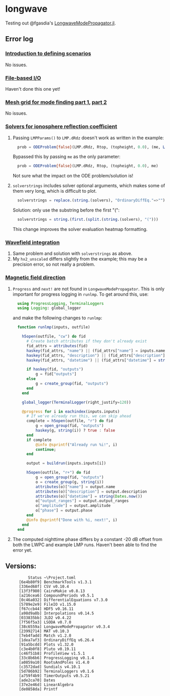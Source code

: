 # longwave

Testing out @fgasdia's [LongwaveModePropagator.jl](https://github.com/fgasdia/LongwaveModePropagator.jl).

## Error log
### [Introduction to defining scenarios](https://fgasdia.github.io/LongwaveModePropagator.jl/dev/generated/basic/)
No issues.
### [File-based I/O](https://fgasdia.github.io/LongwaveModePropagator.jl/dev/generated/io/)
Haven't done this one yet!

### [Mesh grid for mode finding part 1](https://fgasdia.github.io/LongwaveModePropagator.jl/dev/generated/meshgrid/), [part 2](https://fgasdia.github.io/LongwaveModePropagator.jl/dev/generated/meshgrid2/)
No issues.

### [Solvers for ionosphere reflection coefficient](https://fgasdia.github.io/LongwaveModePropagator.jl/dev/generated/integratedreflection/)
 1. Passing ````LMPParams()```` to ````LMP.dRdz```` doesn't work as written in the example:
    ```julia
      prob = ODEProblem{false}(LMP.dRdz, Rtop, (topheight, 0.0), (me, LMPParams()))
    ```
    Bypassed this by passing ````me```` as the only parameter:
    ```julia
      prob = ODEProblem{false}(LMP.dRdz, Rtop, (topheight, 0.0), me)
    ```
    Not sure what the impact on the ODE problem/solution is!
    
 2. ````solverstrings```` includes solver optional arguments, which makes some of them very long, which is difficult to plot.
    ```julia
      solverstrings = replace.(string.(solvers), "OrdinaryDiffEq."=>"")
    ```
    Solution: only use the substring before the first "(":
    ```julia
      solverstrings = string.(first.(split.(string.(solvers), "(")))
    ```
    This change improves the solver evaluation heatmap formatting.

### [Wavefield integration](https://fgasdia.github.io/LongwaveModePropagator.jl/dev/generated/wavefieldintegration/)
 1. Same problem and solution with ````solverstrings```` as above.
 2. My ````hx2_unscaled```` differs slightly from the example; this may be a precision error, so not really a problem.

### [Magnetic field direction](https://fgasdia.github.io/LongwaveModePropagator.jl/dev/generated/magneticfield/)
 1. ````Progress```` and ````next!```` are not found in ````LongwaveModePropagator````.  This is only important for progress logging in ````runlmp````.  To get around this, use:
    ```julia
      using ProgressLogging, TerminalLoggers
      using Logging: global_logger
    ```
    and make the following changes to ````runlmp````:
    ```julia
      function runlmp(inputs, outfile)

        h5open(outfile, "cw") do fid
          # Create batch attributes if they don't already exist
          fid_attrs = attributes(fid)
          haskey(fid_attrs, "name") || (fid_attrs["name"] = inputs.name)
          haskey(fid_attrs, "description") || (fid_attrs["description"] = inputs.description)
          haskey(fid_attrs, "datetime") || (fid_attrs["datetime"] = string(Dates.now()))

          if haskey(fid, "outputs")
              g = fid["outputs"]
          else
              g = create_group(fid, "outputs")
          end
        end

        global_logger(TerminalLogger(right_justify=120))

        @progress for i in eachindex(inputs.inputs)
          # If we've already run this, we can skip ahead
          complete = h5open(outfile, "r") do fid
              g = open_group(fid, "outputs")
              haskey(g, string(i)) ? true : false
          end
          if complete 
              @info @sprintf("Already run %i!", i)
              continue; 
          end

          output = buildrun(inputs.inputs[i])

          h5open(outfile, "r+") do fid
              g = open_group(fid, "outputs")
              o = create_group(g, string(i))
              attributes(o)["name"] = output.name
              attributes(o)["description"] = output.description
              attributes(o)["datetime"] = string(Dates.now())
              o["output_ranges"] = output.output_ranges
              o["amplitude"] = output.amplitude
              o["phase"] = output.phase
          end
          @info @sprintf("Done with %i, next!", i)
        end
      end
    ```
 2. The computed nighttime phase differs by a constant -20 dB offset from both the LWPC and example LMP runs.  Haven't been able to find the error yet.
 
 ## Versions:
 
 ```terminal
           Status ~\Project.toml
       [6e4b80f9] BenchmarkTools v1.3.1
       [336ed68f] CSV v0.10.4
       [13f3f980] CairoMakie v0.8.13
       [a216cea6] CompoundPeriods v0.5.1
       [0c46a032] DifferentialEquations v7.3.0
       [5789e2e9] FileIO v1.15.0
       [f67ccb44] HDF5 v0.16.11
       [a98d9a8b] Interpolations v0.14.5
       [033835bb] JLD2 v0.4.22
       [7f56f5a3] LSODA v0.7.0
       [38c6559a] LongwaveModePropagator v0.3.4
       [23992714] MAT v0.10.3
       [7eb4fadd] Match v1.2.0
       [1dea7af3] OrdinaryDiffEq v6.26.4
       [91a5bcdd] Plots v1.32.0
       [c3e4b0f8] Pluto v0.19.11
       [c46f51b8] ProfileView v1.5.1
       [33c8b6b6] ProgressLogging v0.1.4
       [a0859a10] RootsAndPoles v1.4.0
       [c3572dad] Sundials v4.10.1
       [5d786b92] TerminalLoggers v0.1.6
       [a759f4b9] TimerOutputs v0.5.21
       [ade2ca70] Dates
       [37e2e46d] LinearAlgebra
       [de0858da] Printf
 ```
